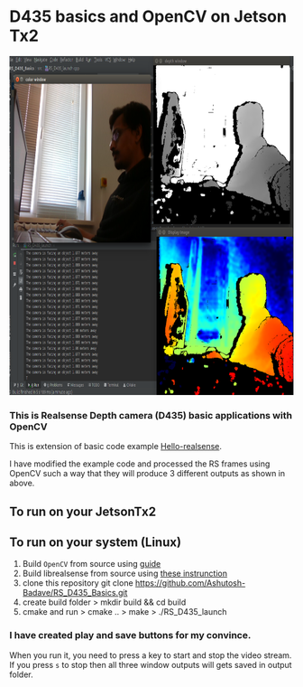 # D435 basics and OpenCV on Jetson Tx2

<img src="output/Combined_output.png" width="800" height="600"  alt=""/>

### This is Realsense Depth camera (D435) basic applications with OpenCV
This is extension of basic code example [Hello-realsense](https://github.com/IntelRealSense/librealsense/tree/master/examples/hello-realsense).

I have modified the example code and processed the RS frames using OpenCV such a way that they will produce 3 different 
outputs as shown in above.

## To run on your JetsonTx2



## To run on your system (Linux)
1. Build `OpenCV` from source using [guide](https://docs.opencv.org/trunk/d7/d9f/tutorial_linux_install.html) 
2. Build librealsense from source using [these instrunction]()
3. clone this repository
        git clone https://github.com/Ashutosh-Badave/RS_D435_Basics.git
4. create build folder
        > mkdir build && cd build
5. cmake and run
        > cmake ..
        > make
        > ./RS_D435_launch

### I have created play and save buttons for my convince. 
When you run it, you need to press a key to start and stop the video stream. If you press `s` to stop then all three 
window outputs will gets saved in output folder.   
 